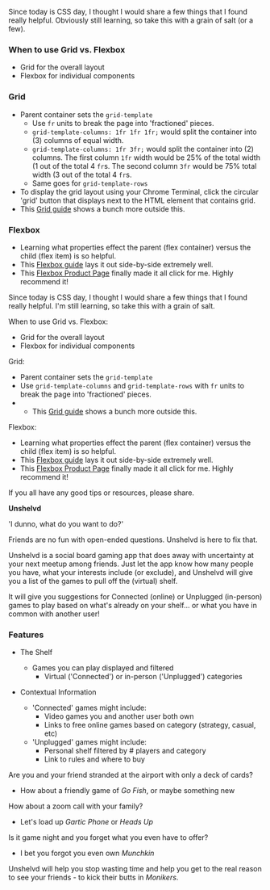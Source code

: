 Since today is CSS day, I thought I would share a few things that I found really helpful.  Obviously still learning, so take this with a grain of salt (or a few).  

### When to use Grid vs. Flexbox
- Grid for the overall layout
- Flexbox for individual components  

### Grid
- Parent container sets the `grid-template`
  - Use `fr` units to break the page into 'fractioned' pieces.  
  - `grid-template-columns: 1fr 1fr 1fr;` would split the container into (3) columns of equal width.
  - `grid-template-columns: 1fr 3fr;` would split the container into (2) columns.  The first column `1fr` width would be 25% of the total width (1 out of the total 4 `fr`s.  The second column `3fr` would be 75% total width (3 out of the total 4 `fr`s.
  - Same goes for `grid-template-rows`
- To display the grid layout using your Chrome Terminal, click the circular 'grid' button that displays next to the HTML element that contains grid.
- This [Grid guide](https://css-tricks.com/snippets/css/complete-guide-grid/) shows a bunch more outside this. 

### Flexbox
- Learning what properties effect the parent (flex container) versus the child (flex item) is so helpful.
- This [Flexbox guide](https://css-tricks.com/snippets/css/a-guide-to-flexbox/) lays it out side-by-side extremely well.
- This [Flexbox Product Page](https://css-tricks.com/designing-a-product-page-layout-with-flexbox/) finally made it all click for me.  Highly recommend it!



Since today is CSS day, I thought I would share a few things that I found really helpful. I'm still learning, so take this with a grain of salt.   

When to use Grid vs. Flexbox:
- Grid for the overall layout
- Flexbox for individual components  

Grid:
- Parent container sets the `grid-template`
- Use `grid-template-columns` and `grid-template-rows` with `fr` units to break the page into 'fractioned' pieces.  
- - This [Grid guide](https://css-tricks.com/snippets/css/complete-guide-grid/) shows a bunch more outside this.

Flexbox: 
- Learning what properties effect the parent (flex container) versus the child (flex item) is so helpful.
- This [Flexbox guide](https://css-tricks.com/snippets/css/a-guide-to-flexbox/) lays it out side-by-side extremely well.
- This [Flexbox Product Page](https://css-tricks.com/designing-a-product-page-layout-with-flexbox/) finally made it all click for me.  Highly recommend it!

If you all have any good tips or resources, please share.





**Unshelvd**

'I dunno, what do you want to do?'

Friends are no fun with open-ended questions.  Unshelvd is here to fix that.

Unshelvd is a social board gaming app that does away with uncertainty at your next meetup among friends.  Just let the app know how many people you have, what your interests include (or exclude), and Unshelvd will give you a list of the games to pull off the (virtual) shelf. 

It will give you suggestions for Connected (online) or Unplugged (in-person) games to play based on what's already on your shelf... or what you have in common with another user!  


### Features

- The Shelf
  - Games you can play displayed and filtered
    - Virtual ('Connected') or in-person ('Unplugged') categories

- Contextual Information
  - 'Connected' games might include:
    - Video games you and another user both own
    - Links to free online games based on category (strategy, casual, etc)
  - 'Unplugged' games might include:
    - Personal shelf filtered by # players and category
    - Link to rules and where to buy

Are you and your friend stranded at the airport with only a deck of cards? 
- How about a friendly game of *Go Fish*, or maybe something new

How about a zoom call with your family?
- Let's load up *Gartic Phone* or *Heads Up*

Is it game night and you forget what you even have to offer?
- I bet you forgot you even own *Munchkin*

Unshelvd will help you stop wasting time and help you get to the real reason to see your friends - to kick their butts in *Monikers*.
